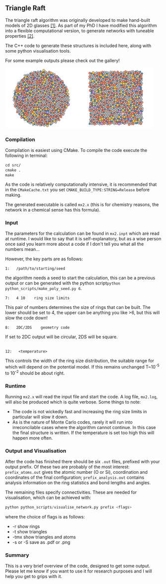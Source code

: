 ## Triangle Raft

The triangle raft algorithm was originally developed to make hand-built models
of 2D glasses [[1]](https://pdf.sciencedirectassets.com/271563/1-s2.0-S0022309300X04048/1-s2.0-0022309382901065/main.pdf?X-Amz-Security-Token=AgoJb3JpZ2luX2VjEJH%2F%2F%2F%2F%2F%2F%2F%2F%2F%2FwEaCXVzLWVhc3QtMSJHMEUCIBlngSljGlUkTFH54yUE178mACeuABa4uym7N5ddFfyOAiEAsOUoiptcqX6PSGFOY8chuTK%2FpbTegNBpErcYYlqHu7kq2gMIKhACGgwwNTkwMDM1NDY4NjUiDHSw3GrkR2FVigGS2Cq3A5qVBdeIMdsvNk6VI59PcRCpZR1jUxfYxeMNJxZbGrPCoUEFTz1rXHlw0z%2Bj0r6oHxesYkEyclz8kB6NVB%2BH8qeus%2F7othTwkJCOdqa2SsRhXC%2FSCWa53PudrKxFQ4tOQVGE5ZZ%2BohDqHj5lkmk45C0p6gutg7RLAW7r9yskumKw6LjhRXr7j25csj%2BfFUN3qSM9dur8hla0sKdXzKmnnGNgEOq9a2vi6cwUVAdKjES1hCTZ%2BwJQLIVjMwvqBaCUgfMCA24IOEQkvDsgku6lCkGvsbkv8%2B8vULsYLSA2JeVhxlO5ysDAQpIXTkgxsTh9xVnYQw8H%2F83ZGots30A4KgN4060AHSw7ptJzuCkHCIXpnuRo5tPi8JbeEs01dqGg8WL0798qCHXfBrQKvTJ%2BDE%2FuOSThg%2FUzmkDn8cr2RD1i2hw8EH5TSNuBSsxAs0%2BeRuGvfAd5fRphGHkSoitUqEs3gfsmbNDFzXFr3Rv%2Bfv6n6uNIMxG0CX23kAcL6Eub%2FQjSrxNjsqj5Dehb3S6ziM%2BghcckULF45%2BV76wkFyw43yKT9vyrd1kwgR%2F7PWgRqvkLgj2Jehe4wjLTU6gU6tAGUI4WnpVCh41qubTmsBcsYMPoF7KuPfitAzukKGSQO5r9CXQ4pxhUtHmESZC7pxG1pA6mrqwkvZVPjiKQeLk08kXlBPltbu4QI5mIT%2F6XGtnXX%2F2owE7kd8JpwrBANfN3sNHAS%2BZTitOvF%2FjhulslImStYkcMmmHditNyGWMbfhk5rCs6iBitPP55W6QIwkwVbB9Jf1XB%2BgzfSWEc9PKj9UNK5cQ%2BEeXZKTR4LHF1WlA%2F5IIc%3D&X-Amz-Algorithm=AWS4-HMAC-SHA256&X-Amz-Date=20190815T094349Z&X-Amz-SignedHeaders=host&X-Amz-Expires=300&X-Amz-Credential=ASIAQ3PHCVTY2V6G2QAY%2F20190815%2Fus-east-1%2Fs3%2Faws4_request&X-Amz-Signature=efc96c863749e1262fb7182ba3af6192f152fff4fe5b11cd360722b4aca0d165&hash=a978eebb79bc68cd6a6113eefbe42c1a99c544e7fd23a899c3afebd9be95653a&host=68042c943591013ac2b2430a89b270f6af2c76d8dfd086a07176afe7c76c2c61&pii=0022309382901065&tid=spdf-1eefdc5c-c52e-4013-9cf6-e6c538f703c5&sid=4e47231d31cd204c3759cf153feb0eda1f55gxrqb&type=client).
As part of my PhD I have modified this algorithm into a flexible computational version, to generate networks with tuneable properties [[2]](https://www.tandfonline.com/doi/full/10.1080/00268976.2019.1605099#metrics-content).

The C++ code to generate these structures is included here, along with some python visualisation tools.

For some example outputs please check out the gallery!

![Alt text](./gallery/cover.png "Title")

### Compilation 

Compilation is easiest using CMake.
To compile the code execute the following in terminal:
```commandline
cd src/
cmake .
make
```
As the code is relatively computationally intensive, it is recommended that in the 
```CMakeCache.txt``` you set ```CMAKE_BUILD_TYPE:STRING=Release``` before making.

The generated executable is called ```mx2.x``` (this is for chemistry reasons, the network
in a chemical sense has this formula).

### Input

The parameters for the calculation can be found in ```mx2.inpt``` which are read at runtime.
I would like to say that it is self-explanatory, but as a wise person once said you learn
more about a code if I don't tell you what all the numbers mean...

However, the key parts  are as follows:
```text
1:   /path/to/starting/seed  
```
the algorithm needs a seed to start the calculation, this can be a previous output or
can be generated with the python script```python python_scripts/make_poly_seed.py 6```.
```text:
7:   4 10    ring size limits
```
This pair of numbers determines the size of rings that can be built. 
The lower should be set to 4, the upper can be anything you like >6, but this will slow
the code down!
```text:
8:   2DC/2DS    geometry code
```
If set to 2DC output will be circular, 2DS will be square.
```text:

12:   <temperature>
```
This controls the width of the ring size distribution, the suitable range for which
will depend on the potential model. If this remains unchanged T~10<sup>-5</sup> to 10<sup>-2</sup> should be about right.

### Runtime

Running ```mx2.x``` will read the input file and start the code. A log file, ```mx2.log```, 
will also be produced which is quite verbose. Some things to note:

* The code is not wickedly fast and increasing the ring size limits in particular will slow it down.
* As is the nature of Monte Carlo codes, rarely it will run into irreconcilable cases where the algorithm cannot continue.
In this case the final structure is written. If the temperature is set too high this will happen more often.

### Output and Visualisation

After the code has finished there should be six ```.out``` files, prefixed with your output prefix.
Of these two are probably of the most interest: ```prefix_atoms.out``` gives the atomic number (O or Si), coordination
and coordinates of the final configuration; ```prefix_analysis.out``` contains analysis information
on the ring statistics and bond lengths and angles.

The remaining files specify connectivities. These are needed for visualisation, which can be achieved 
with:
```python
python python_scripts/visualise_network.py prefix <flags>
```
where the choice of flags is as follows:
* -r show rings
* -t show triangles
* -tmx show triangles and atoms
* -s or -S save as .pdf or .png

### Summary

This is a very brief overview of the code, designed to get some output.
Please let me know if you want to use it for research purposes and I will help you 
get to grips with it.

